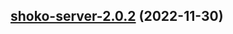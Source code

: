 

## [shoko-server-2.0.2](https://github.com/truecharts/charts/compare/shoko-server-2.0.1...shoko-server-2.0.2) (2022-11-30)

